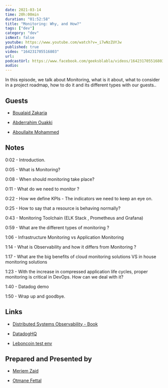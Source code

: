 ```yaml
---
date: 2021-03-14
time: 20h:00min
duration: "01:52:58"
title: "Monitoring: Why, and How?"
tags: ["dev"]
category: "dev"
isNext: false
youtube: https://www.youtube.com/watch?v=_i7wNzZUYJw
published: true
video: "164231705516803"
url:
podcastUrl: https://www.facebook.com/geeksblabla/videos/164231705516803/
audio:
---
```


In this episode, we talk about Monitoring, what is it about, what to consider in a project roadmap, how to do it and its different types with our guests..

## Guests

- [Boualaid Zakaria](https://twitter.com/zakariaboualaid)

- [Abderrahim Ouakki](https://twitter.com/OkAbdo)

- [Aboullaite Mohammed](http://aboullaite.me)

## Notes

0:02 - Introduction.

0:05 - What is Monitoring?

0:08 - When should monitoring take place?

0:11 - What do we need to monitor ?

0:22 - How we define KPIs - The indicators we need to keep an eye on.

0:25 - How to say that a resource is behaving normally?

0:43 - Monitoring Toolchain (ELK Stack , Prometheus and Grafana)

0:59 - What are the different types of monitoring ?

1:06 - Infrastructure Monitoring vs Application Monitoring

1:14 - What is Observability and how it differs from Monitoring ?

1:17 - What are the big benefits of cloud monitoring solutions VS in house monitoring solutions

1:23 - With the increase in compressed application life cycles, proper monitoring is critical in DevOps. How can we deal with it?

1:40 - Datadog demo

1:50 - Wrap up and goodbye.

## Links

- [Distributed Systems Observability - Book](https://www.oreilly.com/library/view/distributed-systems-observability/9781492033431/)

- [DatadogHQ](https://www.datadoghq.com/blog/tag/monitoring-101/)

- [Leboncoin test env](https://www.youtube.com/watch?v=LlHmAuMXgPo)

## Prepared and Presented by

- [Meriem Zaid](https://www.facebook.com/MeriemZaid)

- [Otmane Fettal](https://twitter.com/ofettal)
